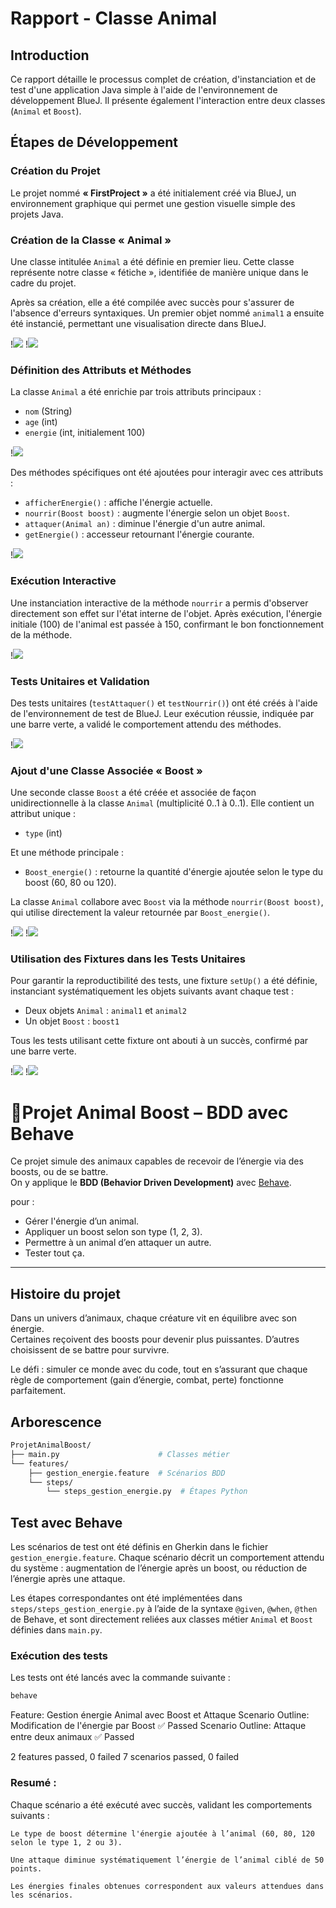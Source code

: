 # Rapport - Classe Animal

## Introduction

Ce rapport détaille le processus complet de création, d'instanciation et de test d'une application Java simple à l'aide de l'environnement de développement BlueJ. Il présente également l'interaction entre deux classes (`Animal` et `Boost`).


## Étapes de Développement

### Création du Projet

Le projet nommé **« FirstProject »** a été initialement créé via BlueJ, un environnement graphique qui permet une gestion visuelle simple des projets Java.

### Création de la Classe « Animal »

Une classe intitulée `Animal` a été définie en premier lieu. Cette classe représente notre classe « fétiche », identifiée de manière unique dans le cadre du projet.

Après sa création, elle a été compilée avec succès pour s'assurer de l'absence d'erreurs syntaxiques. Un premier objet nommé `animal1` a ensuite été instancié, permettant une visualisation directe dans BlueJ.

!![](Agilit-_TP1/Projet_metha_images/Instancier_Classe.png)
!![](Projet_metha_images/Création_et_compilation_classe.png)

### Définition des Attributs et Méthodes

La classe `Animal` a été enrichie par trois attributs principaux :

- `nom` (String)
- `age` (int)
- `energie` (int, initialement 100)

!![](Projet_metha_images/variable_animal.png)

Des méthodes spécifiques ont été ajoutées pour interagir avec ces attributs :

- `afficherEnergie()` : affiche l'énergie actuelle.
- `nourrir(Boost boost)` : augmente l'énergie selon un objet `Boost`.
- `attaquer(Animal an)` : diminue l'énergie d'un autre animal.
- `getEnergie()` : accesseur retournant l'énergie courante.

!![](Projet_metha_images/animal_methode.png)

### Exécution Interactive

Une instanciation interactive de la méthode `nourrir` a permis d'observer directement son effet sur l'état interne de l'objet. Après exécution, l'énergie initiale (100) de l'animal est passée à 150, confirmant le bon fonctionnement de la méthode.

!![](Projet_metha_images/nourrir_effet.png)

### Tests Unitaires et Validation

Des tests unitaires (`testAttaquer()` et `testNourrir()`) ont été créés à l'aide de l'environnement de test de BlueJ. Leur exécution réussie, indiquée par une barre verte, a validé le comportement attendu des méthodes.

!![](Projet_metha_images/Tester_methode_classe.png)

### Ajout d'une Classe Associée « Boost »

Une seconde classe `Boost` a été créée et associée de façon unidirectionnelle à la classe `Animal` (multiplicité 0..1 à 0..1). Elle contient un attribut unique :

- `type` (int)

Et une méthode principale :

- `Boost_energie()` : retourne la quantité d'énergie ajoutée selon le type du boost (60, 80 ou 120).

La classe `Animal` collabore avec `Boost` via la méthode `nourrir(Boost boost)`, qui utilise directement la valeur retournée par `Boost_energie()`.

!![](Projet_metha_images/boost_variable.png)
!![](Projet_metha_images/boost_methodes.png)

### Utilisation des Fixtures dans les Tests Unitaires

Pour garantir la reproductibilité des tests, une fixture `setUp()` a été définie, instanciant systématiquement les objets suivants avant chaque test :

- Deux objets `Animal` : `animal1` et `animal2`
- Un objet `Boost` : `boost1`

Tous les tests utilisant cette fixture ont abouti à un succès, confirmé par une barre verte.

!![](Projet_metha_images/Test_fixture(13).png)
!![](Projet_metha_images/Question_12.png)




# 🐾Projet Animal Boost – BDD avec Behave

Ce projet simule des animaux capables de recevoir de l’énergie via des boosts, ou de se battre.  
On y applique le **BDD (Behavior Driven Development)** avec [Behave](https://behave.readthedocs.io/).

pour :

- Gérer l'énergie d’un animal.
- Appliquer un boost selon son type (1, 2, 3).
- Permettre à un animal d’en attaquer un autre.
- Tester tout ça.

---

## Histoire du projet

Dans un univers d’animaux, chaque créature vit en équilibre avec son énergie.  
Certaines reçoivent des boosts pour devenir plus puissantes. D’autres choisissent de se battre pour survivre.  

Le défi : simuler ce monde avec du code, tout en s’assurant que chaque règle de comportement (gain d’énergie, combat, perte) fonctionne parfaitement.  

##  Arborescence

```bash
ProjetAnimalBoost/
├── main.py                      # Classes métier
└── features/
    ├── gestion_energie.feature  # Scénarios BDD
    └── steps/
        └── steps_gestion_energie.py  # Étapes Python
```

##  Test avec Behave

Les scénarios de test ont été définis en Gherkin dans le fichier `gestion_energie.feature`. Chaque scénario décrit un comportement attendu du système : augmentation de l’énergie après un boost, ou réduction de l’énergie après une attaque.

Les étapes correspondantes ont été implémentées dans `steps/steps_gestion_energie.py` à l’aide de la syntaxe `@given`, `@when`, `@then` de Behave, et sont directement reliées aux classes métier `Animal` et `Boost` définies dans `main.py`.

###  Exécution des tests

Les tests ont été lancés avec la commande suivante :

```bash
behave
```
Feature: Gestion énergie Animal avec Boost et Attaque
  Scenario Outline: Modification de l'énergie par Boost     ✅ Passed
  Scenario Outline: Attaque entre deux animaux              ✅ Passed

2 features passed, 0 failed
7 scenarios passed, 0 failed

### Resumé :

Chaque scénario a été exécuté avec succès, validant les comportements suivants :

    Le type de boost détermine l'énergie ajoutée à l’animal (60, 80, 120 selon le type 1, 2 ou 3).

    Une attaque diminue systématiquement l’énergie de l’animal ciblé de 50 points.

    Les énergies finales obtenues correspondent aux valeurs attendues dans les scénarios.
